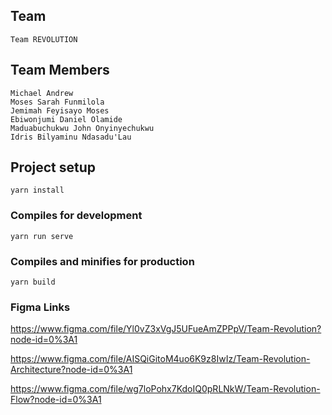 ## Team

```
Team REVOLUTION
```

## Team Members

```
Michael Andrew
Moses Sarah Funmilola
Jemimah Feyisayo Moses
Ebiwonjumi Daniel Olamide
Maduabuchukwu John Onyinyechukwu
Idris Bilyaminu Ndasadu'Lau
```

## Project setup

```
yarn install
```

### Compiles for development

```
yarn run serve
```

### Compiles and minifies for production

```
yarn build
```

### Figma Links

https://www.figma.com/file/Yl0vZ3xVgJ5UFueAmZPPpV/Team-Revolution?node-id=0%3A1

https://www.figma.com/file/AISQiGitoM4uo6K9z8IwIz/Team-Revolution-Architecture?node-id=0%3A1

https://www.figma.com/file/wg7loPohx7KdoIQ0pRLNkW/Team-Revolution-Flow?node-id=0%3A1
